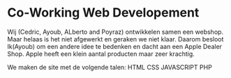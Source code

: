# Co-Working Web Developement
  Wij (Cedric, Ayoub, ALberto and Poyraz) ontwikkelen samen een webshop.
  Maar helaas is het niet afgewerkt en geraken we niet klaar. Daarom besloot Ik(Ayoub) om een andere idee te bedenken
  en dacht aan een Apple Dealer Shop. Apple heeft een klein aantal producten maar zeer krachtig.

  We maken de site met de volgende talen:
    HTML
    CSS
    JAVASCRIPT
    PHP
  
